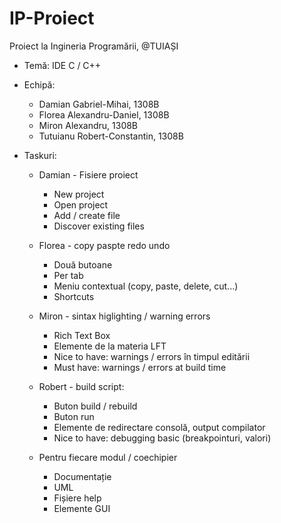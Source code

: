 # IP-Proiect
Proiect la Ingineria Programării, @TUIAȘI

* Temă: IDE C / C++
* Echipă:
  * Damian Gabriel-Mihai, 1308B
  * Florea Alexandru-Daniel, 1308B
  * Miron Alexandru, 1308B
  * Tutuianu Robert-Constantin, 1308B

* Taskuri:
  * Damian - Fisiere proiect
    * New project
    * Open project
    * Add / create file
    * Discover existing files

  * Florea - copy paspte redo undo
    * Două butoane
    * Per tab
    * Meniu contextual (copy, paste, delete, cut...)
    * Shortcuts
  * Miron - sintax higlighting / warning errors
    * Rich Text Box
    * Elemente de la materia LFT
    * Nice to have: warnings / errors în timpul editării
    * Must have: warnings / errors at build time
  * Robert - build script:
    * Buton build / rebuild
    * Buton run
    * Elemente de redirectare consolă, output compilator
    * Nice to have: debugging basic (breakpointuri, valori)
  * Pentru fiecare modul / coechipier
    * Documentație
    * UML
    * Fișiere help
    * Elemente GUI
